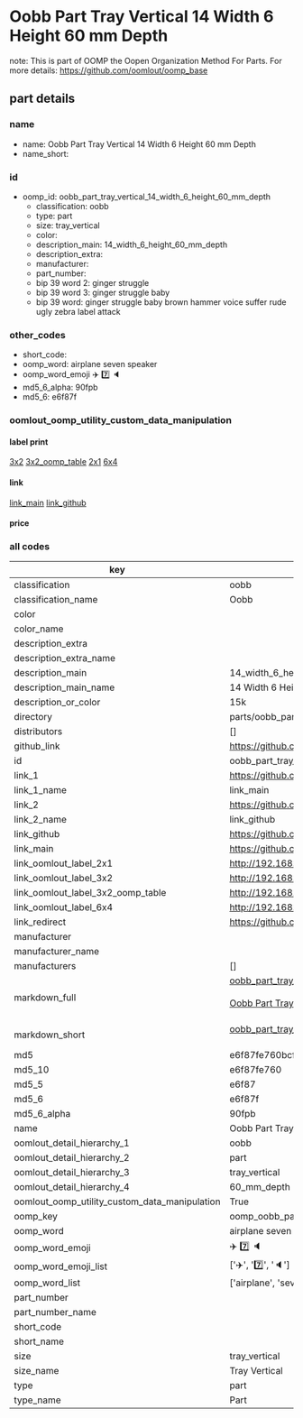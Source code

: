 # Oobb Part Tray Vertical 14 Width 6 Height 60 mm Depth  

note: This is part of OOMP the Oopen Organization Method For Parts. For more details: https://github.com/oomlout/oomp_base

##  part details
  







### name
* name: Oobb Part Tray Vertical 14 Width 6 Height 60 mm Depth
* name_short: 
### id
* oomp_id: oobb_part_tray_vertical_14_width_6_height_60_mm_depth
  * classification: oobb
  * type: part
  * size: tray_vertical
  * color: 
  * description_main: 14_width_6_height_60_mm_depth
  * description_extra: 
  * manufacturer: 
  * part_number: 
  * bip 39 word 2: ginger struggle
  * bip 39 word 3: ginger struggle baby
  * bip 39 word: ginger struggle baby brown hammer voice suffer rude ugly zebra label attack

### other_codes
* short_code: 
* oomp_word: airplane seven speaker
* oomp_word_emoji :airplane: :seven: :speaker:
* md5_6_alpha: 90fpb
* md5_6: e6f87f






### oomlout_oomp_utility_custom_data_manipulation
#### label print
[3x2](http://192.168.1.245:1112/?label=oomp%2090fpb)
[3x2_oomp_table](http://192.168.1.108:1112/?label=oomp%2090fpb)
[2x1](http://192.168.1.242:1112/?label=oomp%2090fpb)
[6x4](http://192.168.1.55:1112/?label=oomp%2090fpb)    

#### link

[link_main](https://github.com/oomlout/oomlout_oomp_version_1_messy/tree/main/parts/oobb_part_tray_vertical_14_width_6_height_60_mm_depth) [link_github](https://github.com/oomlout/oomlout_oomp_version_1_messy/tree/main/parts/oobb_part_tray_vertical_14_width_6_height_60_mm_depth)                             

#### price







### all codes 
| key | value |  
| --- | --- |  
| classification | oobb |  
| classification_name | Oobb |  
| color |  |  
| color_name |  |  
| description_extra |  |  
| description_extra_name |  |  
| description_main | 14_width_6_height_60_mm_depth |  
| description_main_name | 14 Width 6 Height 60 mm Depth |  
| description_or_color | 15k |  
| directory | parts/oobb_part_tray_vertical_14_width_6_height_60_mm_depth |  
| distributors | [] |  
| github_link | https://github.com/oomlout/oomlout_oomp_part_src/tree/main/parts/oobb_part_tray_vertical_14_width_6_height_60_mm_depth |  
| id | oobb_part_tray_vertical_14_width_6_height_60_mm_depth |  
| link_1 | https://github.com/oomlout/oomlout_oomp_version_1_messy/tree/main/parts/oobb_part_tray_vertical_14_width_6_height_60_mm_depth |  
| link_1_name | link_main |  
| link_2 | https://github.com/oomlout/oomlout_oomp_version_1_messy/tree/main/parts/oobb_part_tray_vertical_14_width_6_height_60_mm_depth |  
| link_2_name | link_github |  
| link_github | https://github.com/oomlout/oomlout_oomp_version_1_messy/tree/main/parts/oobb_part_tray_vertical_14_width_6_height_60_mm_depth |  
| link_main | https://github.com/oomlout/oomlout_oomp_version_1_messy/tree/main/parts/oobb_part_tray_vertical_14_width_6_height_60_mm_depth |  
| link_oomlout_label_2x1 | http://192.168.1.242:1112/?label=oomp%2090fpb |  
| link_oomlout_label_3x2 | http://192.168.1.245:1112/?label=oomp%2090fpb |  
| link_oomlout_label_3x2_oomp_table | http://192.168.1.108:1112/?label=oomp%2090fpb |  
| link_oomlout_label_6x4 | http://192.168.1.55:1112/?label=oomp%2090fpb |  
| link_redirect | https://github.com/oomlout/oomlout_oomp_version_1_messy/tree/main/parts/oobb_part_tray_vertical_14_width_6_height_60_mm_depth |  
| manufacturer |  |  
| manufacturer_name |  |  
| manufacturers | [] |  
| markdown_full | [oobb_part_tray_vertical_14_width_6_height_60_mm_depth](none)<br>[](none)<br>[Oobb Part Tray Vertical 14 Width 6 Height 60 Mm Depth](none)<br><br> |  
| markdown_short | [oobb_part_tray_vertical_14_width_6_height_60_mm_depth](none)<br><br> |  
| md5 | e6f87fe760bcfb17d5b441d02235d310 |  
| md5_10 | e6f87fe760 |  
| md5_5 | e6f87 |  
| md5_6 | e6f87f |  
| md5_6_alpha | 90fpb |  
| name | Oobb Part Tray Vertical 14 Width 6 Height 60 mm Depth |  
| oomlout_detail_hierarchy_1 | oobb |  
| oomlout_detail_hierarchy_2 | part |  
| oomlout_detail_hierarchy_3 | tray_vertical |  
| oomlout_detail_hierarchy_4 | 60_mm_depth |  
| oomlout_oomp_utility_custom_data_manipulation | True |  
| oomp_key | oomp_oobb_part_tray_vertical_14_width_6_height_60_mm_depth |  
| oomp_word | airplane seven speaker |  
| oomp_word_emoji | :airplane: :seven: :speaker: |  
| oomp_word_emoji_list | [':airplane:', ':seven:', ':speaker:'] |  
| oomp_word_list | ['airplane', 'seven', 'speaker'] |  
| part_number |  |  
| part_number_name |  |  
| short_code |  |  
| short_name |  |  
| size | tray_vertical |  
| size_name | Tray Vertical |  
| type | part |  
| type_name | Part |  
